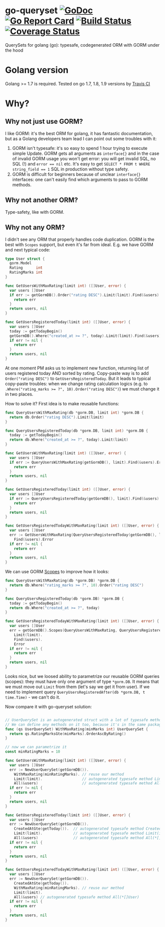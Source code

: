 # go-queryset [![GoDoc](https://godoc.org/github.com/jirfag/go-queryset?status.png)](http://godoc.org/github.com/jirfag/go-queryset) [![Go Report Card](https://goreportcard.com/badge/github.com/jirfag/go-queryset)](https://goreportcard.com/report/github.com/jirfag/go-queryset) [![Build Status](https://travis-ci.org/jirfag/go-queryset.svg?branch=master)](https://travis-ci.org/jirfag/go-queryset) [![Coverage Status](https://coveralls.io/repos/github/jirfag/go-queryset/badge.svg?branch=master)](https://coveralls.io/github/jirfag/go-queryset?branch=master)
QuerySets for golang (go): typesafe, codegenerated ORM with GORM under the hood

# Golang version
Golang >= 1.7 is required. Tested on go 1.7, 1.8, 1.9 versions by [Travis CI](https://travis-ci.org/jirfag/go-queryset)

# Why?
## Why not just use GORM?
I like GORM: it's the best ORM for golang, it has fantastic documentation, but as a Golang developers team lead I can point out some troubles with it:
1. GORM isn't typesafe: it's so easy to spend 1 hour trying to execute simple Update. GORM gets all arguments as `interface{}`
and in the case of invalid GORM usage you won't get error: you will get invalid SQL, no SQL (!) and `error == nil` etc.
It's easy to get `SELECT * FROM t WHERE string_field == 1` SQL in production without type safety.
2. GORM is difficult for beginners because of unclear `interface{}` interfaces: one can't easily find which arguments to pass to GORM methods.

## Why not another ORM?
Type-safety, like with GORM.

## Why not any ORM?
I didn't see any ORM that properly handles code duplication. GORM is the best with `Scopes` support, but even it's far from ideal. E.g. we have GORM and next typical code:
```go
type User struct {
  gorm.Model
  Rating      int
  RatingMarks int
}

func GetUsersWithMaxRating(limit int) ([]User, error) {
  var users []User
  if err := getGormDB().Order("rating DESC").Limit(limit).Find(&users).Error; err != nil {
    return err
  }
  return users, nil
}

func GetUsersRegisteredToday(limit int) ([]User, error) {
  var users []User
  today := getTodayBegin()
  getGormDB().Where("created_at >= ?", today).Limit(limit).Find(&users).Error
  if err != nil {
    return err
  }
  return users, nil
}
```

At one moment PM asks us to implement new function, returning list of users registered today AND sorted by rating. Copy-paste way is to add `Order("rating DESC")` to `GetUsersRegisteredToday`. But it leads to typical copy-paste troubles: when we change rating calculation logics (e.g. to `.Where("rating_marks >= ?", 10).Order("rating DESC")`) we must change it in two places.

How to solve it? First idea is to make reusable functions:
```go
func QueryUsersWithMaxRating(db *gorm.DB, limit int) *gorm.DB {
  return db.Order("rating DESC").Limit(limit)
}

func QueryUsersRegisteredToday(db *gorm.DB, limit int) *gorm.DB {
  today := getTodayBegin()
  return db.Where("created_at >= ?", today).Limit(limit)
}

func GetUsersWithMaxRating(limit int) ([]User, error) {
  var users []User
  if err := QueryUsersWithMaxRating(getGormDB(), limit).Find(&users).Error; err != nil {
    return err
  }
  return users, nil
}

func GetUsersRegisteredToday(limit int) ([]User, error) {
  var users []User
  if err := QueryUsersRegisteredToday(getGormDB(), limit).Find(&users).Error; err != nil {
    return err
  }
  return users, nil
}

func GetUsersRegisteredTodayWithMaxRating(limit int) ([]User, error) {
  var users []User
  err := GetUsersWithMaxRating(QueryUsersRegisteredToday(getGormDB(), limit), limit).
    Find(&users).Error
  if err != nil {
    return err
  }
  return users, nil
}

```

We can use GORM [Scopes](http://jinzhu.me/gorm/crud.html#scopes) to improve how it looks:
```go
func QueryUsersWithMaxRating(db *gorm.DB) *gorm.DB {
  return db.Where("rating_marks >= ?", 10).Order("rating DESC")
}

func QueryUsersRegisteredToday(db *gorm.DB) *gorm.DB {
  today := getTodayBegin()
  return db.Where("created_at >= ?", today)
}

func GetUsersRegisteredTodayWithMaxRating(limit int) ([]User, error) {
  var users []User
  err = getGormDB().Scopes(QueryUsersWithMaxRating, QueryUsersRegisteredToday).
    Limit(limit).
    Find(&users).
    Error
  if err != nil {
    return err
  }
  return users, nil
}
```

Looks nice, but we loosed ability to parametrize our reusable GORM queries (scopes): they must have only one argument of type `*gorm.DB`. It means that we must move out `Limit` from them (let's say we get it from user). If we need to implement query `QueryUsersRegisteredAfter(db *gorm.DB, t time.Time)` - we can't do it.

Now compare it with go-queryset solution:
```go

// UserQuerySet is an autogenerated struct with a lot of typesafe methods.
// We can define any methods on it too, because it's in the same package
func (qs UserQuerySet) WithMaxRating(minMarks int) UserQuerySet {
  return qs.RatingMarksGte(minMarks).OrderAscByRating()
}

// now we can parametrize it
const minRatingMarks = 10

func GetUsersWithMaxRating(limit int) ([]User, error) {
  var users []User
  err := NewUserQuerySet(getGormDB()).
    WithMaxRating(minRatingMarks). // reuse our method
    Limit(limit).                  // autogenerated typesafe method Limit(int)
    All(&users)                    // autogenerated typesafe method All(*[]User)
  if err != nil {
    return err
  }
  return users, nil
}

func GetUsersRegisteredToday(limit int) ([]User, error) {
  var users []User
  err := NewUserQuerySet(getGormDB()).
    CreatedAtGte(getToday()).  // autogenerated typesafe method CreatedAtGte(time.Time)
    Limit(limit).              // autogenerated typesafe method Limit(int)
    All(&users)                // autogenerated typesafe method All(*[]User)
  if err != nil {
    return err
  }
  return users, nil
}

func GetUsersRegisteredTodayWithMaxRating(limit int) ([]User, error) {
  var users []User
  err := NewUserQuerySet(getGormDB()).
    CreatedAtGte(getToday()).
    WithMaxRating(minRatingMarks). // reuse our method
    Limit(limit).
    All(&users) // autogenerated typesafe method All(*[]User)
  if err != nil {
    return err
  }
  return users, nil
}
```

